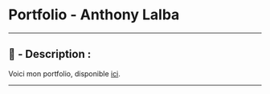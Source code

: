 # Portfolio - Anthony Lalba

-----

## 📄 - Description :

<p>
	Voici mon portfolio, disponible <a href="https://anthonylalba.com" target="_blank">ici</a>.
</p>

-----
